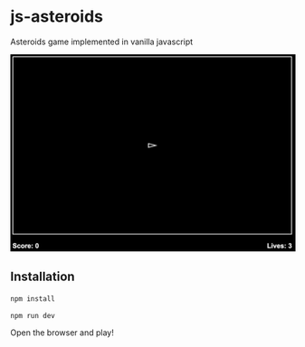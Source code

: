 # js-asteroids

Asteroids game implemented in vanilla javascript

![Asteroids Game Screenshot](public/asteroids-screenshot.png)

## Installation

```
npm install
```

```
npm run dev
```

Open the browser and play!
